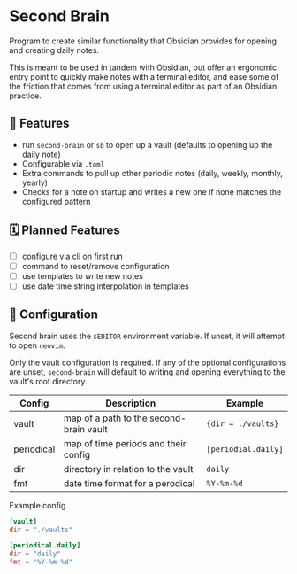 # Second Brain

Program to create similar functionality that Obsidian provides for opening and creating daily notes.

This is meant to be used in tandem with Obsidian, but offer an ergonomic entry point to quickly make notes with a terminal editor, and ease some of the friction that comes from using a terminal editor as part of an Obsidian practice.

## 🧠 Features

- run `second-brain` or `sb` to open up a vault (defaults to opening up the daily note)
- Configurable via `.toml`
- Extra commands to pull up other periodic notes (daily, weekly, monthly, yearly)
- Checks for a note on startup and writes a new one if none matches the configured pattern

## 🗓️ Planned Features

- [ ] configure via cli on first run
- [ ] command to reset/remove configuration
- [ ] use templates to write new notes
- [ ] use date time string interpolation in templates

## 📝 Configuration

Second brain uses the `$EDITOR` environment variable. If unset, it will attempt to open `neovim`.

Only the vault configuration is required. If any of the optional configurations are unset, `second-brain` will default to writing and opening everything to the vault's root directory.

| Config     | Description                             | Example             |
| ---------- | --------------------------------------- | ------------------- |
| vault      | map of a path to the second-brain vault | `{dir = ./vaults}`  |
| periodical | map of time periods and their config    | `[periodial.daily]` |
| dir        | directory in relation to the vault      | `daily`             |
| fmt        | date time format for a perodical        | `%Y-%m-%d`          |

Example config

```toml
[vault]
dir = "./vaults"

[periodical.daily]
dir = "daily"
fmt = "%Y-%m-%d"
```
